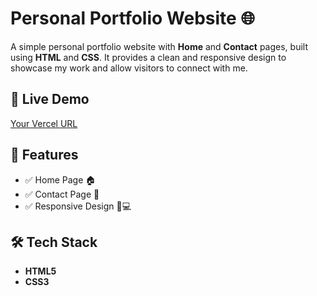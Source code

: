 # Personal Portfolio Website 🌐

A simple personal portfolio website with **Home** and **Contact** pages, built using **HTML** and **CSS**. It provides a clean and responsive design to showcase my work and allow visitors to connect with me.

## 🚀 Live Demo
[Your Vercel URL](#)

## 📌 Features
- ✅ Home Page 🏠
- ✅ Contact Page 📩
- ✅ Responsive Design 📱💻

## 🛠️ Tech Stack
- **HTML5**
- **CSS3**


